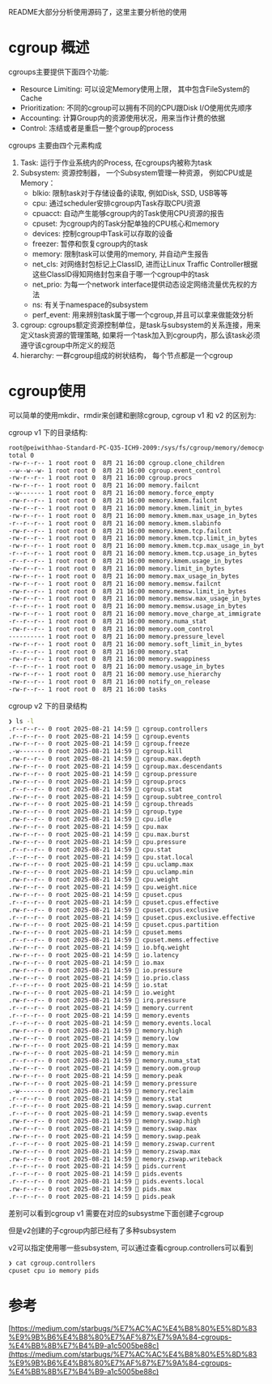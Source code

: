 README大部分分析使用源码了，这里主要分析他的使用
# cgroup 概述
cgroups主要提供下面四个功能:
+ Resource Limiting: 可以设定Memory使用上限， 其中包含FileSystem的Cache
+ Prioritization: 不同的cgroup可以拥有不同的CPU跟Disk I/O使用优先顺序
+ Accounting: 计算Group内的资源使用状况，用来当作计费的依据
+ Control: 冻结或者是重启一整个group的process

cgroups 主要由四个元素构成
1. Task: 运行于作业系统内的Process, 在cgroups内被称为task
2. Subsystem: 资源控制器， 一个Subsystem管理一种资源， 例如CPU或是Memory：
    + blkio: 限制task对于存储设备的读取, 例如Disk, SSD, USB等等
    + cpu: 通过scheduler安排cgroup内Task存取CPU资源
    + cpuacct: 自动产生能够cgroup内的Task使用CPU资源的报告
    + cpuset: 为cgroup内的Task分配单独的CPU核心和memory
    + devices: 控制cgroup中Task可以存取的设备
    + freezer: 暂停和恢复cgroup内的task
    + memory: 限制task可以使用的memory, 并自动产生报告
    + net\_cls: 对网络封包标记上ClassID, 进而让Linux Traffic Controller根据这些ClassID得知网络封包来自于哪一个cgroup中的task
    + net\_prio: 为每一个network interface提供动态设定网络流量优先权的方法
    + ns: 有关于namespace的subsystem
    + perf\_event: 用来辨别task属于哪一个cgroup,并且可以拿来做能效分析
3. cgroup: cgroups额定资源控制单位，是task与subsystem的关系连接，用来定义task资源的管理策略, 如果将一个task加入到cgroup内，那么该task必须遵守该cgroup中所定义的规范
4. hierarchy: 一群cgroup组成的树状结构， 每个节点都是一个cgroup


# cgroup使用
可以简单的使用mkdir、rmdir来创建和删除cgroup, 
cgroup v1 和 v2 的区别为:

cgroup v1 下的目录结构:
```zsh
root@peiwithhao-Standard-PC-Q35-ICH9-2009:/sys/fs/cgroup/memory/democgv1# ls -l
total 0
-rw-r--r-- 1 root root 0  8月 21 16:00 cgroup.clone_children
--w--w--w- 1 root root 0  8月 21 16:00 cgroup.event_control
-rw-r--r-- 1 root root 0  8月 21 16:00 cgroup.procs
-rw-r--r-- 1 root root 0  8月 21 16:00 memory.failcnt
--w------- 1 root root 0  8月 21 16:00 memory.force_empty
-rw-r--r-- 1 root root 0  8月 21 16:00 memory.kmem.failcnt
-rw-r--r-- 1 root root 0  8月 21 16:00 memory.kmem.limit_in_bytes
-rw-r--r-- 1 root root 0  8月 21 16:00 memory.kmem.max_usage_in_bytes
-r--r--r-- 1 root root 0  8月 21 16:00 memory.kmem.slabinfo
-rw-r--r-- 1 root root 0  8月 21 16:00 memory.kmem.tcp.failcnt
-rw-r--r-- 1 root root 0  8月 21 16:00 memory.kmem.tcp.limit_in_bytes
-rw-r--r-- 1 root root 0  8月 21 16:00 memory.kmem.tcp.max_usage_in_bytes
-r--r--r-- 1 root root 0  8月 21 16:00 memory.kmem.tcp.usage_in_bytes
-r--r--r-- 1 root root 0  8月 21 16:00 memory.kmem.usage_in_bytes
-rw-r--r-- 1 root root 0  8月 21 16:00 memory.limit_in_bytes
-rw-r--r-- 1 root root 0  8月 21 16:00 memory.max_usage_in_bytes
-rw-r--r-- 1 root root 0  8月 21 16:00 memory.memsw.failcnt
-rw-r--r-- 1 root root 0  8月 21 16:00 memory.memsw.limit_in_bytes
-rw-r--r-- 1 root root 0  8月 21 16:00 memory.memsw.max_usage_in_bytes
-r--r--r-- 1 root root 0  8月 21 16:00 memory.memsw.usage_in_bytes
-rw-r--r-- 1 root root 0  8月 21 16:00 memory.move_charge_at_immigrate
-r--r--r-- 1 root root 0  8月 21 16:00 memory.numa_stat
-rw-r--r-- 1 root root 0  8月 21 16:00 memory.oom_control
---------- 1 root root 0  8月 21 16:00 memory.pressure_level
-rw-r--r-- 1 root root 0  8月 21 16:00 memory.soft_limit_in_bytes
-r--r--r-- 1 root root 0  8月 21 16:00 memory.stat
-rw-r--r-- 1 root root 0  8月 21 16:00 memory.swappiness
-r--r--r-- 1 root root 0  8月 21 16:00 memory.usage_in_bytes
-rw-r--r-- 1 root root 0  8月 21 16:00 memory.use_hierarchy
-rw-r--r-- 1 root root 0  8月 21 16:00 notify_on_release
-rw-r--r-- 1 root root 0  8月 21 16:00 tasks
```    

cgroup v2 下的目录结构
```zsh
❯ ls -l
.r--r--r-- 0 root 2025-08-21 14:59  cgroup.controllers
.r--r--r-- 0 root 2025-08-21 14:59  cgroup.events
.rw-r--r-- 0 root 2025-08-21 14:59  cgroup.freeze
.-w------- 0 root 2025-08-21 14:59  cgroup.kill
.rw-r--r-- 0 root 2025-08-21 14:59  cgroup.max.depth
.rw-r--r-- 0 root 2025-08-21 14:59  cgroup.max.descendants
.rw-r--r-- 0 root 2025-08-21 14:59  cgroup.pressure
.rw-r--r-- 0 root 2025-08-21 14:59  cgroup.procs
.r--r--r-- 0 root 2025-08-21 14:59  cgroup.stat
.rw-r--r-- 0 root 2025-08-21 14:59  cgroup.subtree_control
.rw-r--r-- 0 root 2025-08-21 14:59  cgroup.threads
.rw-r--r-- 0 root 2025-08-21 14:59  cgroup.type
.rw-r--r-- 0 root 2025-08-21 14:59  cpu.idle
.rw-r--r-- 0 root 2025-08-21 14:59  cpu.max
.rw-r--r-- 0 root 2025-08-21 14:59  cpu.max.burst
.rw-r--r-- 0 root 2025-08-21 14:59  cpu.pressure
.r--r--r-- 0 root 2025-08-21 14:59  cpu.stat
.r--r--r-- 0 root 2025-08-21 14:59  cpu.stat.local
.rw-r--r-- 0 root 2025-08-21 14:59  cpu.uclamp.max
.rw-r--r-- 0 root 2025-08-21 14:59  cpu.uclamp.min
.rw-r--r-- 0 root 2025-08-21 14:59  cpu.weight
.rw-r--r-- 0 root 2025-08-21 14:59  cpu.weight.nice
.rw-r--r-- 0 root 2025-08-21 14:59  cpuset.cpus
.r--r--r-- 0 root 2025-08-21 14:59  cpuset.cpus.effective
.rw-r--r-- 0 root 2025-08-21 14:59  cpuset.cpus.exclusive
.r--r--r-- 0 root 2025-08-21 14:59  cpuset.cpus.exclusive.effective
.rw-r--r-- 0 root 2025-08-21 14:59  cpuset.cpus.partition
.rw-r--r-- 0 root 2025-08-21 14:59  cpuset.mems
.r--r--r-- 0 root 2025-08-21 14:59  cpuset.mems.effective
.rw-r--r-- 0 root 2025-08-21 14:59  io.bfq.weight
.rw-r--r-- 0 root 2025-08-21 14:59  io.latency
.rw-r--r-- 0 root 2025-08-21 14:59  io.max
.rw-r--r-- 0 root 2025-08-21 14:59  io.pressure
.rw-r--r-- 0 root 2025-08-21 14:59  io.prio.class
.r--r--r-- 0 root 2025-08-21 14:59  io.stat
.rw-r--r-- 0 root 2025-08-21 14:59  io.weight
.rw-r--r-- 0 root 2025-08-21 14:59  irq.pressure
.r--r--r-- 0 root 2025-08-21 14:59  memory.current
.r--r--r-- 0 root 2025-08-21 14:59  memory.events
.r--r--r-- 0 root 2025-08-21 14:59  memory.events.local
.rw-r--r-- 0 root 2025-08-21 14:59  memory.high
.rw-r--r-- 0 root 2025-08-21 14:59  memory.low
.rw-r--r-- 0 root 2025-08-21 14:59  memory.max
.rw-r--r-- 0 root 2025-08-21 14:59  memory.min
.r--r--r-- 0 root 2025-08-21 14:59  memory.numa_stat
.rw-r--r-- 0 root 2025-08-21 14:59  memory.oom.group
.rw-r--r-- 0 root 2025-08-21 14:59  memory.peak
.rw-r--r-- 0 root 2025-08-21 14:59  memory.pressure
.-w------- 0 root 2025-08-21 14:59  memory.reclaim
.r--r--r-- 0 root 2025-08-21 14:59  memory.stat
.r--r--r-- 0 root 2025-08-21 14:59  memory.swap.current
.r--r--r-- 0 root 2025-08-21 14:59  memory.swap.events
.rw-r--r-- 0 root 2025-08-21 14:59  memory.swap.high
.rw-r--r-- 0 root 2025-08-21 14:59  memory.swap.max
.rw-r--r-- 0 root 2025-08-21 14:59  memory.swap.peak
.r--r--r-- 0 root 2025-08-21 14:59  memory.zswap.current
.rw-r--r-- 0 root 2025-08-21 14:59  memory.zswap.max
.rw-r--r-- 0 root 2025-08-21 14:59  memory.zswap.writeback
.r--r--r-- 0 root 2025-08-21 14:59  pids.current
.r--r--r-- 0 root 2025-08-21 14:59  pids.events
.r--r--r-- 0 root 2025-08-21 14:59  pids.events.local
.rw-r--r-- 0 root 2025-08-21 14:59  pids.max
.r--r--r-- 0 root 2025-08-21 14:59  pids.peak
```

差别可以看到cgroup v1 需要在对应的subsystme下面创建子cgroup

但是v2创建的子cgroup内部已经有了多种subsystem

v2可以指定使用哪一些subsystem, 可以通过查看cgroup.controllers可以看到
```zsh
❯ cat cgroup.controllers
cpuset cpu io memory pids
```



# 参考
[https://medium.com/starbugs/%E7%AC%AC%E4%B8%80%E5%8D%83%E9%9B%B6%E4%B8%80%E7%AF%87%E7%9A%84-cgroups-%E4%BB%8B%E7%B4%B9-a1c5005be88c](https://medium.com/starbugs/%E7%AC%AC%E4%B8%80%E5%8D%83%E9%9B%B6%E4%B8%80%E7%AF%87%E7%9A%84-cgroups-%E4%BB%8B%E7%B4%B9-a1c5005be88c) 

